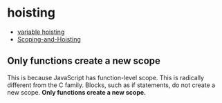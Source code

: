 # hoisting

- [variable hoisting](https://stackoverflow.com/questions/3725546/variable-hoisting/3725763#3725763)
- [Scoping-and-Hoisting](http://www.adequatelygood.com/JavaScript-Scoping-and-Hoisting.html)

## Only functions create a new scope

This is because JavaScript has function-level scope. This is radically different from the C family. Blocks, such as if statements, do not create a new scope. **Only functions create a new scope.**
